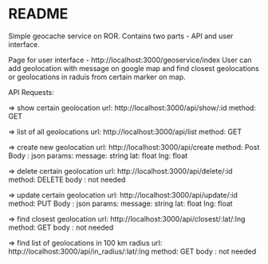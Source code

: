 # README

Simple geocache service on ROR.
Contains two parts - API and user interface.

Page for user interface - http://localhost:3000/geoservice/index
User can add geolocation with message on google map and find closest geolocations or geolocations in raduis from certain marker on map.

API Requests:

=> show certain geolocation
   url: http://localhost:3000/api/show/:id
   method: GET

=> list of all geolocations
   url: http://localhost:3000/api/list
   method: GET

=> create new geolocation
  url: http://localhost:3000/api/create
  method: Post
  Body : json
  params: 
	message: string
	lat: float
	lng: float

=> delete certain geolocation
   url: http://localhost:3000/api/delete/:id
   method: DELETE
   body : not needed	

=> update certain geolocation
  url: http://localhost:3000/api/update/:id 
  method: PUT
  Body : json
  params: 
	message: string
	lat: float
	lng: float
  
=> find closest geolocation 
  url: http://localhost:3000/api/closest/:lat/:lng
  method: GET
  body : not needed

=> find list of geolocations in 100 km radius
  url: http://localhost:3000/api/in_radius/:lat/:lng
  method: GET
  body : not needed
